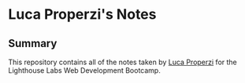 # Luca Properzi's Notes

## Summary 

This repository contains all of the notes taken by [Luca Properzi](https://github.com/aproperzi2) for the Lighthouse Labs Web Development Bootcamp. 

